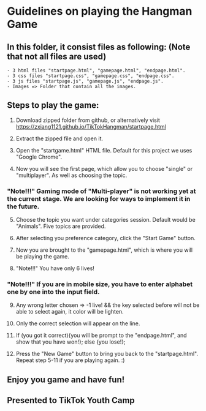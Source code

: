 # Guidelines on playing the Hangman Game

## In this folder, it consist files as following: (Note that not all files are used)
    - 3 html files "startpage.html", "gamepage.html", "endpage.html".
    - 3 css files "startpage.css", "gamepage.css", "endpage.css".
    - 3 js files "startpage.js", "gamepage.js", "endpage.js".
    - Images => Folder that contain all the images.

## Steps to play the game:

1. Download zipped folder from github, or alternatively visit https://zxiang1121.github.io/TikTokHangman/startpage.html

2. Extract the zipped file and open it.

3. Open the "startgame.html" HTML file. Default for this project we uses "Google Chrome".

4. Now you will see the first page, which allow you to choose "single" or "multiplayer". As well as choosing the topic.

### "Note!!!" Gaming mode of "Multi-player" is not working yet at the current stage. We are looking for ways to implement it in the future.

5. Choose the topic you want under categories session. Default would be "Animals". Five topics are provided.

6. After selecting you preference category, click the "Start Game" button.

7. Now you are brought to the "gamepage.html", which is where you will be playing the game.

8. "Note!!!" You have only 6 lives!

### "Note!!!" If you are in mobile size, you have to enter alphabet one by one into the input field.

9. Any wrong letter chosen => -1 live! && the key selected before will not be able to select again, it color will be lighten.

10. Only the correct selection will appear on the line.

11. If (you got it correct){you will be prompt to the "endpage.html", and show that you have won!};
    else {you lose!};

12. Press the "New Game" button to bring you back to the "startpage.html". Repeat step 5-11 if you are playing again. :)

## Enjoy you game and have fun!
## Presented to TikTok Youth Camp
